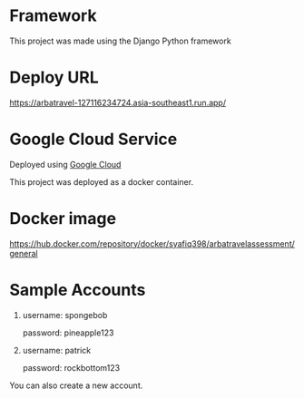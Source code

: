 # Framework
This project was made using the Django Python framework

# Deploy URL
https://arbatravel-127116234724.asia-southeast1.run.app/

# Google Cloud Service
Deployed using [Google Cloud](https://console.cloud.google.com/run/detail/asia-southeast1/arbatravel/metrics?hl=en&project=arbatravel-439212)

This project was deployed as a docker container.

# Docker image
https://hub.docker.com/repository/docker/syafiq398/arbatravelassessment/general

# Sample Accounts

1. username: spongebob

   password: pineapple123
3. username: patrick

   password: rockbottom123

You can also create a new account.
